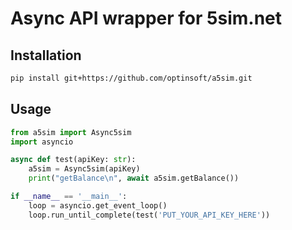 # Async API wrapper for 5sim.net

## Installation

```bash
pip install git+https://github.com/optinsoft/a5sim.git
```

## Usage

```python
from a5sim import Async5sim
import asyncio

async def test(apiKey: str):
    a5sim = Async5sim(apiKey)
    print("getBalance\n", await a5sim.getBalance())    

if __name__ == '__main__':
    loop = asyncio.get_event_loop()
    loop.run_until_complete(test('PUT_YOUR_API_KEY_HERE'))
```
